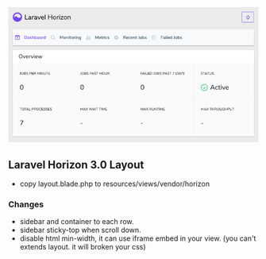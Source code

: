 ![](screenshot.png)

## Laravel Horizon 3.0 Layout

- copy layout.blade.php to resources/views/vendor/horizon

### Changes
- sidebar and container to each row.
- sidebar sticky-top when scroll down.
- disable html min-width, it can use iframe embed in your view. (you can't extends layout. it will broken your css)